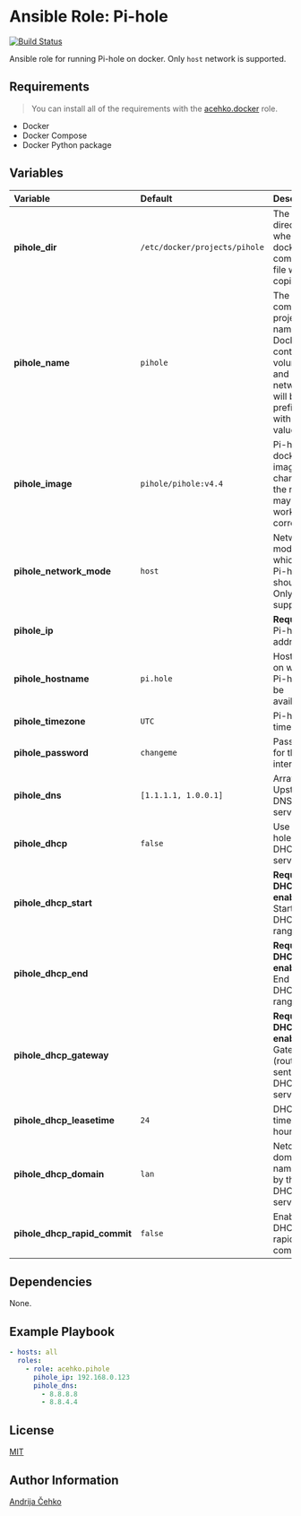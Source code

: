 # Ansible Role: Pi-hole
[![Build Status](https://travis-ci.com/acehko/ansible-pihole.svg?branch=master)](https://travis-ci.com/acehko/ansible-pihole)

Ansible role for running Pi-hole on docker. Only `host` network is supported.

## Requirements
> You can install all of the requirements with the [acehko.docker](https://github.com/acehko/ansible-docker) role.

- Docker
- Docker Compose
- Docker Python package

## Variables
| Variable                     | Default                       | Description                                                                                                |
|:-----------------------------|:------------------------------|:-----------------------------------------------------------------------------------------------------------|
| **pihole_dir**               | `/etc/docker/projects/pihole` | The directory where the docker compose file will be copied.                                                |
| **pihole_name**              | `pihole`                      | The docker compose project name. Docker containers, volumes and networks will be prefixed with this value. |
| **pihole_image**             | `pihole/pihole:v4.4`          | Pi-hole docker image. If changed the role may not work correctly.                                          |
| **pihole_network_mode**      | `host`                        | Network mode in which the Pi-hole should run. Only `host` is supported.                                    |
| **pihole_ip**                |                               | **Required**. Pi-hole ip address.                                                                          |
| **pihole_hostname**          | `pi.hole`                     | Hostname on which Pi-hole will be available.                                                               |
| **pihole_timezone**          | `UTC`                         | Pi-hole timezone.                                                                                          |
| **pihole_password**          | `changeme`                    | Password for the web interface.                                                                            |
| **pihole_dns**               | `[1.1.1.1, 1.0.0.1]`          | Array of Upstream DNS servers.                                                                             |
| **pihole_dhcp**              | `false`                       | Use Pi-hole as a DHCP server.                                                                              |
| **pihole_dhcp_start**        |                               | **Required if DHCP enabled**. Start of DHCP ip range.                                                       |
| **pihole_dhcp_end**          |                               | **Required if DHCP enabled**. End of DHCP ip range.                                                         |
| **pihole_dhcp_gateway**      |                               | **Required if DHCP enabled**. Gateway (router) ip sent by the DHCP server.                                  |
| **pihole_dhcp_leasetime**    | `24`                          | DHCP lease time in hours.                                                                                  |
| **pihole_dhcp_domain**       | `lan`                         | Netowork domain name sent by the DHCP server.                                                              |
| **pihole_dhcp_rapid_commit** | `false`                       | Enable DHCPv4 rapid commit.                                                                                |

## Dependencies
None.

## Example Playbook
```yaml
- hosts: all
  roles:
    - role: acehko.pihole
      pihole_ip: 192.168.0.123
      pihole_dns: 
        - 8.8.8.8
        - 8.8.4.4
```

## License
[MIT](LICENSE)

## Author Information
[Andrija Čehko](https://github.com/acehko)
